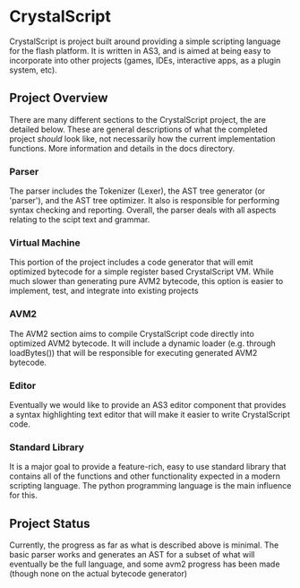 
CrystalScript
=============

CrystalScript is project built around providing a simple scripting language for the flash platform. It
is written in AS3, and is aimed at being easy to incorporate into other projects (games, IDEs, interactive
apps, as a plugin system, etc).

Project Overview
----------------

There are many different sections to the CrystalScript project, the are detailed below. These are general
descriptions of what the completed project _should_ look like, not necessarily how the current implementation
functions. More information and details in the docs directory.

### Parser ###

The parser includes the Tokenizer (Lexer), the AST tree generator (or 'parser'), and the AST
tree optimizer. It also is responsible for performing syntax checking and reporting. Overall,
the parser deals with all aspects relating to the scipt text and grammar.

### Virtual Machine ###

This portion of the project includes a code generator that will emit optimized bytecode for
a simple register based CrystalScript VM. While much slower than generating pure AVM2
bytecode, this option is easier to implement, test, and integrate into existing projects

### AVM2 ###

The AVM2 section aims to compile CrystalScript code directly into optimized AVM2 bytecode. It will
include a dynamic loader (e.g. through loadBytes()) that will be responsible for executing generated AVM2
bytecode.

### Editor ###

Eventually we would like to provide an AS3 editor component that provides a syntax highlighting text editor
that will make it easier to write CrystalScript code.

### Standard Library ###

It is a major goal to provide a feature-rich, easy to use standard library that contains all of the functions and
other functionality expected in a modern scripting language. The python programming language is the main influence
for this.

Project Status
--------------

Currently, the progress as far as what is described above is minimal. The basic parser works and generates an AST
for a subset of what will eventually be the full language, and some avm2 progress has been made (though none
on the actual bytecode generator)